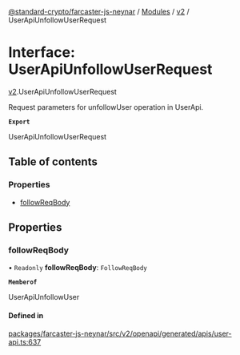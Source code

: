 [@standard-crypto/farcaster-js-neynar](../README.md) / [Modules](../modules.md) / [v2](../modules/v2.md) / UserApiUnfollowUserRequest

# Interface: UserApiUnfollowUserRequest

[v2](../modules/v2.md).UserApiUnfollowUserRequest

Request parameters for unfollowUser operation in UserApi.

**`Export`**

UserApiUnfollowUserRequest

## Table of contents

### Properties

- [followReqBody](v2.UserApiUnfollowUserRequest.md#followreqbody)

## Properties

### followReqBody

• `Readonly` **followReqBody**: `FollowReqBody`

**`Memberof`**

UserApiUnfollowUser

#### Defined in

[packages/farcaster-js-neynar/src/v2/openapi/generated/apis/user-api.ts:637](https://github.com/standard-crypto/farcaster-js/blob/main/packages/farcaster-js-neynar/src/v2/openapi/generated/apis/user-api.ts#L637)
